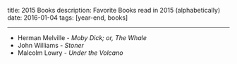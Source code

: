 title: 2015 Books
description: Favorite Books read in 2015 (alphabetically)
date: 2016-01-04
tags: [year-end, books]

---

- Herman Melville - *Moby Dick; or, The Whale*
- John Williams - *Stoner*
- Malcolm Lowry - *Under the Volcano*
